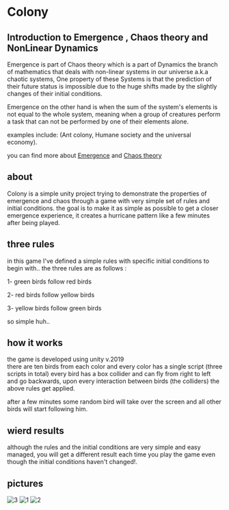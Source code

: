 # Colony

## Introduction to Emergence , Chaos theory and NonLinear Dynamics

Emergence is part of Chaos theory which is a part of Dynamics the branch of mathematics that deals with non-linear systems in our universe a.k.a chaotic systems, One property of these Systems is that the prediction of their future status is impossible due to the huge shifts made by the slightly changes of their initial conditions.

Emergence on the other hand is when the sum of the system's elements is not equal to the whole system, meaning when a group of creatures perform a task that can not be performed by one of their elements alone.

examples include:  (Ant colony, Humane society and the universal economy).

you can find more about [Emergence](https://en.wikipedia.org/wiki/Emergence) and [Chaos theory](https://en.wikipedia.org/wiki/Chaos_theory)

## about

 Colony is a simple unity project trying to demonstrate the properties of emergence and chaos through a game with very simple set of rules and initial conditions.
 the goal is to make it as simple as possible to get a closer emergence experience, 
 it creates a hurricane pattern like a few minutes after being played.

## three rules

in this game I've defined a simple rules with specific initial conditions to begin with..
the three rules are as follows :

1- green birds follow red birds

2- red birds follow yellow birds

3- yellow birds follow green birds

so simple huh..

## how it works

 the game is developed using unity v.2019  
 there are ten birds from each color and every color has a single script (three scripts in total)
 every bird has a box collider and can fly from right to left and go backwards,
 upon every interaction between birds (the colliders) the above rules get applied.
 
 after a few minutes some random bird will take over the screen and all other birds will start following him.

## wierd results

although the rules and the initial conditions are very simple and easy managed, you will get a different result each time you play the game even though the initial conditions haven't changed!.

## pictures

![3](https://user-images.githubusercontent.com/38832580/96908243-a2941700-149c-11eb-8e91-55b8e1617030.png)
![1](https://user-images.githubusercontent.com/38832580/96908247-a3c54400-149c-11eb-9381-96dd6a8d9908.png)
![2](https://user-images.githubusercontent.com/38832580/96908249-a45dda80-149c-11eb-9102-c21bea37cf50.png)


